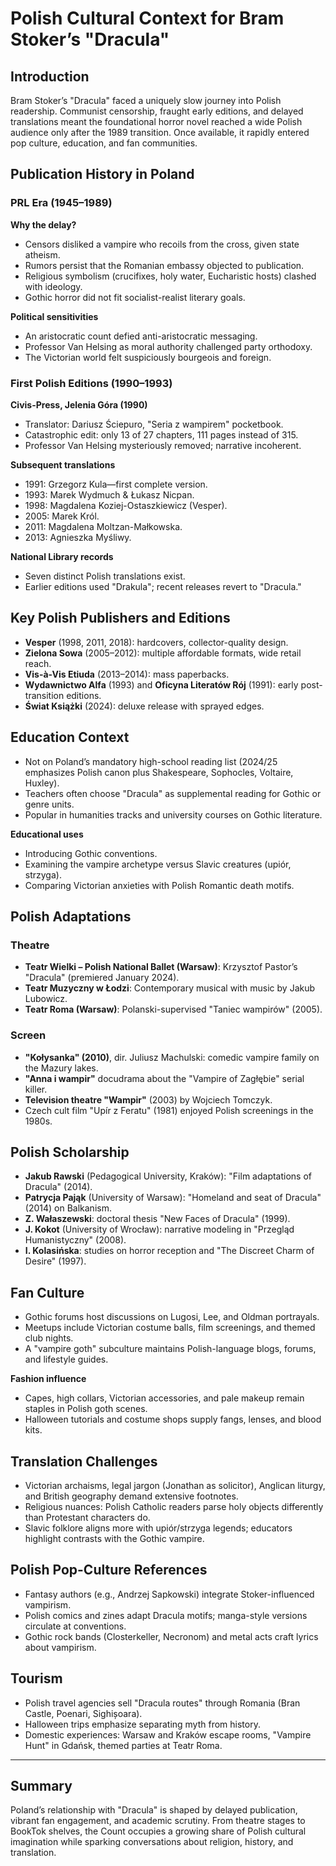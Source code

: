 # Polish Cultural Context for Bram Stoker’s "Dracula"

## Introduction

Bram Stoker’s "Dracula" faced a uniquely slow journey into Polish readership. Communist censorship, fraught early editions, and delayed translations meant the foundational horror novel reached a wide Polish audience only after the 1989 transition. Once available, it rapidly entered pop culture, education, and fan communities.

## Publication History in Poland

### PRL Era (1945–1989)

**Why the delay?**
- Censors disliked a vampire who recoils from the cross, given state atheism.
- Rumors persist that the Romanian embassy objected to publication.
- Religious symbolism (crucifixes, holy water, Eucharistic hosts) clashed with ideology.
- Gothic horror did not fit socialist-realist literary goals.

**Political sensitivities**
- An aristocratic count defied anti-aristocratic messaging.
- Professor Van Helsing as moral authority challenged party orthodoxy.
- The Victorian world felt suspiciously bourgeois and foreign.

### First Polish Editions (1990–1993)

**Civis-Press, Jelenia Góra (1990)**
- Translator: Dariusz Ściepuro, "Seria z wampirem" pocketbook.
- Catastrophic edit: only 13 of 27 chapters, 111 pages instead of 315.
- Professor Van Helsing mysteriously removed; narrative incoherent.

**Subsequent translations**
- 1991: Grzegorz Kula—first complete version.
- 1993: Marek Wydmuch & Łukasz Nicpan.
- 1998: Magdalena Koziej-Ostaszkiewicz (Vesper).
- 2005: Marek Król.
- 2011: Magdalena Moltzan-Małkowska.
- 2013: Agnieszka Myśliwy.

**National Library records**
- Seven distinct Polish translations exist.
- Earlier editions used "Drakula"; recent releases revert to "Dracula."

## Key Polish Publishers and Editions

- **Vesper** (1998, 2011, 2018): hardcovers, collector-quality design.
- **Zielona Sowa** (2005–2012): multiple affordable formats, wide retail reach.
- **Vis-à-Vis Etiuda** (2013–2014): mass paperbacks.
- **Wydawnictwo Alfa** (1993) and **Oficyna Literatów Rój** (1991): early post-transition editions.
- **Świat Książki** (2024): deluxe release with sprayed edges.

## Education Context

- Not on Poland’s mandatory high-school reading list (2024/25 emphasizes Polish canon plus Shakespeare, Sophocles, Voltaire, Huxley).
- Teachers often choose "Dracula" as supplemental reading for Gothic or genre units.
- Popular in humanities tracks and university courses on Gothic literature.

**Educational uses**
- Introducing Gothic conventions.
- Examining the vampire archetype versus Slavic creatures (upiór, strzyga).
- Comparing Victorian anxieties with Polish Romantic death motifs.

## Polish Adaptations

### Theatre
- **Teatr Wielki – Polish National Ballet (Warsaw)**: Krzysztof Pastor’s "Dracula" (premiered January 2024).
- **Teatr Muzyczny w Łodzi**: Contemporary musical with music by Jakub Lubowicz.
- **Teatr Roma (Warsaw)**: Polanski-supervised "Taniec wampirów" (2005).

### Screen
- **"Kołysanka" (2010)**, dir. Juliusz Machulski: comedic vampire family on the Mazury lakes.
- **"Anna i wampir"** docudrama about the "Vampire of Zagłębie" serial killer.
- **Television theatre "Wampir"** (2003) by Wojciech Tomczyk.
- Czech cult film "Upír z Feratu" (1981) enjoyed Polish screenings in the 1980s.

## Polish Scholarship

- **Jakub Rawski** (Pedagogical University, Kraków): "Film adaptations of Dracula" (2014).
- **Patrycja Pająk** (University of Warsaw): "Homeland and seat of Dracula" (2014) on Balkanism.
- **Z. Wałaszewski**: doctoral thesis "New Faces of Dracula" (1999).
- **J. Kokot** (University of Wrocław): narrative modeling in "Przegląd Humanistyczny" (2008).
- **I. Kolasińska**: studies on horror reception and "The Discreet Charm of Desire" (1997).

## Fan Culture

- Gothic forums host discussions on Lugosi, Lee, and Oldman portrayals.
- Meetups include Victorian costume balls, film screenings, and themed club nights.
- A "vampire goth" subculture maintains Polish-language blogs, forums, and lifestyle guides.

**Fashion influence**
- Capes, high collars, Victorian accessories, and pale makeup remain staples in Polish goth scenes.
- Halloween tutorials and costume shops supply fangs, lenses, and blood kits.

## Translation Challenges

- Victorian archaisms, legal jargon (Jonathan as solicitor), Anglican liturgy, and British geography demand extensive footnotes.
- Religious nuances: Polish Catholic readers parse holy objects differently than Protestant characters do.
- Slavic folklore aligns more with upiór/strzyga legends; educators highlight contrasts with the Gothic vampire.

## Polish Pop-Culture References

- Fantasy authors (e.g., Andrzej Sapkowski) integrate Stoker-influenced vampirism.
- Polish comics and zines adapt Dracula motifs; manga-style versions circulate at conventions.
- Gothic rock bands (Closterkeller, Necronom) and metal acts craft lyrics about vampirism.

## Tourism

- Polish travel agencies sell "Dracula routes" through Romania (Bran Castle, Poenari, Sighișoara).
- Halloween trips emphasize separating myth from history.
- Domestic experiences: Warsaw and Kraków escape rooms, "Vampire Hunt" in Gdańsk, themed parties at Teatr Roma.

---

## Summary

Poland’s relationship with "Dracula" is shaped by delayed publication, vibrant fan engagement, and academic scrutiny. From theatre stages to BookTok shelves, the Count occupies a growing share of Polish cultural imagination while sparking conversations about religion, history, and translation.
